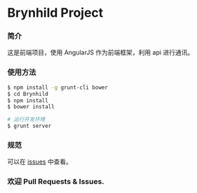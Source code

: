 # Brynhild Project

### 简介

这是前端项目，使用 AngularJS 作为前端框架，利用 api 进行通讯。

### 使用方法

```bash
$ npm install -g grunt-cli bower
$ cd Brynhild
$ npm install
$ bower install

# 运行开发环境
$ grunt server
```

### 规范
可以在 [issues](https://github.com/scarletsky/Brynhild/issues/3) 中查看。

### 欢迎 Pull Requests & Issues.
